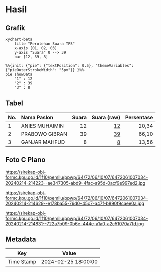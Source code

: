 # Hasil

## Grafik

```mermaid
xychart-beta
    title "Perolehan Suara TPS"
    x-axis [01, 02, 03]
    y-axis "Suara" 0 --> 39
    bar [12, 39, 8]
```

```mermaid
%%{init: {"pie": {"textPosition": 0.5}, "themeVariables": {"pieOuterStrokeWidth": "5px"}} }%%
pie showData
    "1" : 12
    "2" : 39
    "3" : 8
```

## Tabel

| No. | Nama Paslon    | Suara | Suara (raw) | Persentase |
|:--- |:-------------- | -----:| -----------:| ----------:|
| 1   | ANIES MUHAIMIN | 12    | [12][p-1]   | 20,34      |
| 2   | PRABOWO GIBRAN | 39    | [39][p-2]   | 66,10      |
| 3   | GANJAR MAHFUD  | 8     | [8][p-3]    | 13,56      |


[p-1]: https://github.com/gigit-pemilu/pemilu-2024-64-kalimantan-timur/blob/main/pilpres/hitung-suara/sub/64-kalimantan-timur/sub/72-kota-samarinda/sub/06-sungai-kunjang/sub/1007-karang-anyar/sub/034-tps/sub/paslon-1.txt
[p-2]: https://github.com/gigit-pemilu/pemilu-2024-64-kalimantan-timur/blob/main/pilpres/hitung-suara/sub/64-kalimantan-timur/sub/72-kota-samarinda/sub/06-sungai-kunjang/sub/1007-karang-anyar/sub/034-tps/sub/paslon-2.txt
[p-3]: https://github.com/gigit-pemilu/pemilu-2024-64-kalimantan-timur/blob/main/pilpres/hitung-suara/sub/64-kalimantan-timur/sub/72-kota-samarinda/sub/06-sungai-kunjang/sub/1007-karang-anyar/sub/034-tps/sub/paslon-3.txt

## Foto C Plano

https://sirekap-obj-formc.kpu.go.id/1f10/pemilu/ppwp/64/72/06/10/07/6472061007034-20240214-214223--ae347305-abd9-4fac-a95d-0acf9e997ed2.jpg

https://sirekap-obj-formc.kpu.go.id/1f10/pemilu/ppwp/64/72/06/10/07/6472061007034-20240214-214629--e178ba55-76d0-45c7-a47f-b890f9caee0a.jpg

https://sirekap-obj-formc.kpu.go.id/1f10/pemilu/ppwp/64/72/06/10/07/6472061007034-20240214-214831--722a7b09-0b6e-444e-a1a0-a2c51070a7fd.jpg


## Metadata

| Key        | Value               |
| ---------- | ------------------- |
| Time Stamp | 2024-02-25 18:00:00 |



